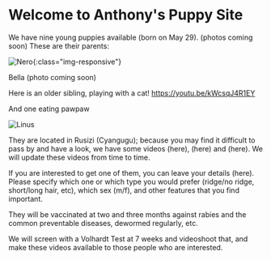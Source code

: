 # Welcome to Anthony's Puppy Site

We have nine young puppies available (born on May 29). (photos coming soon)
These are their parents:

![Nero](http://pcloscloud.com/index.php/s/Hr5L4ZQrBkrcsY9){:class="img-responsive"}

Bella (photo coming soon)

Here is an older sibling, playing with a cat! 
https://youtu.be/kWcsqJ4R1EY

And one eating pawpaw

![Linus](https://pcloscloud.com/index.php/s/L3oEJLo6A5r7Ucm)

They are located in Rusizi (Cyangugu); because you may find it difficult to pass by and have a look, we have some videos (here), (here) and (here). We will update these videos from time to time.

If you are interested to get one of them, you can leave your details (here). Please specify which one or which type you would prefer (ridge/no ridge, short/long hair, etc), which sex (m/f), and other features that you find important.

They will be vaccinated at two and three months against rabies and the common preventable diseases, dewormed regularly,  etc. 

We will screen with a Volhardt Test at 7 weeks and videoshoot that, and make these videos available to those people who are interested.





